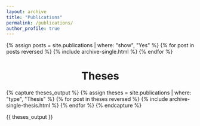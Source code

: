 ```yaml
---
layout: archive
title: "Publications"
permalink: /publications/
author_profile: true
---
```

<!--
{% if author.googlescholar %}
  You can also find my articles on <u><a href="{{author.googlescholar}}">my Google Scholar profile</a>.</u>
{% endif %}

{% include base_path %}
{% for post in site.publications reversed %}
  {% include archive-single.html %}
{% endfor %}
-->
{% assign posts = site.publications | where: "show", "Yes"  %}
{% for post in posts reversed %}
  {% include archive-single.html %}
{% endfor %}

<h1 style="text-align:center; margin-top:40px;">Theses</h1>
{% capture theses_output %}
{% assign theses = site.publications | where: "type", "Thesis" %}
{% for post in theses reversed %}
  {% include archive-single-thesis.html %}
{% endfor %}
{% endcapture %}

{{ theses_output }}